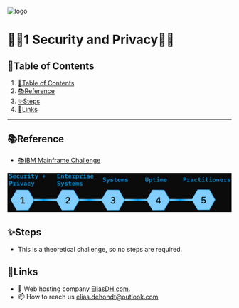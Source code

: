 ![logo](https://eliasdh.com/assets/media/images/logo-github.png)
# 💙🤍1 Security and Privacy🤍💙

## 📘Table of Contents

1. [📘Table of Contents](#📘table-of-contents)
2. [📚Reference](#📚reference)
3. [✨Steps](#✨steps)
4. [🔗Links](#🔗links)

---

## 📚Reference

- [📚IBM Mainframe Challenge](https://ibmzxplore-static.s3.eu-gb.cloud-object-storage.appdomain.cloud/Security-and-Privacy.pdf)

![IBM Concepts](/Images/IBM-Concepts.png)

## ✨Steps

- This is a theoretical challenge, so no steps are required.

## 🔗Links
- 👯 Web hosting company [EliasDH.com](https://eliasdh.com).
- 📫 How to reach us elias.dehondt@outlook.com